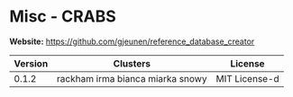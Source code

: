 # Misc - CRABS





**Website:** <https://github.com/gjeunen/reference_database_creator>

| Version | Clusters | License |
| ------- | -------- | ------- |
| 0.1.2 | rackham irma bianca miarka snowy | MIT License-d |

